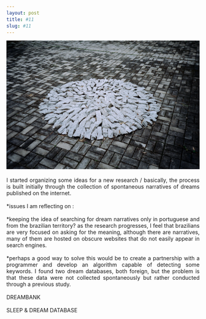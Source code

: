 ```yaml
---
layout: post
title: #11
slug: #11
---
```


<p class="description" style="text-align: justify;">
<img src="/assets/danilo-luna-earlyworks-01.jpg" />
  <br>
  <br>
I started organizing some ideas for a new research / basically, the process is built initially through the collection of spontaneous narratives of dreams published on the internet.
  <br>
  <br>
*issues I am reflecting on :
 <br>
  <br>
*keeping the idea of searching for dream narratives only in portuguese and from the brazilian territory? as the research progresses, I feel that brazilians are very focused on asking for the meaning, although there are narratives, many of them are hosted on obscure websites that do not easily appear in search engines.
 <br>
  <br>
*perhaps a good way to solve this would be to create a partnership with a programmer and develop an algorithm capable of detecting some keywords. I found two dream databases, both foreign, but the problem is that these data were not collected spontaneously but rather conducted through a previous study.
 <br>
  <br>
DREAMBANK
  <br>
 <br>
SLEEP & DREAM DATABASE
